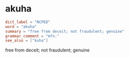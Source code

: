 # akuha

``` toml
dict_label = "NCPED"
word = "akuha"
summary = "free from deceit; not fraudulent; genuine"
grammar_comment = "mfn."
see_also = ["kuha"]
```

free from deceit; not fraudulent; genuine

